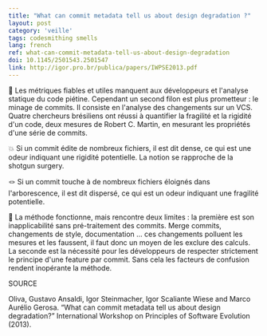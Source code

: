 ```yaml
---
title: "What can commit metadata tell us about design degradation ?"
layout: post
category: 'veille'
tags: codesmithing smells
lang: french
ref: what-can-commit-metadata-tell-us-about-design-degradation
doi: 10.1145/2501543.2501547
link: http://igor.pro.br/publica/papers/IWPSE2013.pdf
---
```


📏 Les métriques fiables et utiles manquent aux développeurs et l'analyse statique du code piétine. Cependant un second filon est plus prometteur : le minage de commits. Il consiste en l'analyse des changements sur un VCS. Quatre chercheurs brésiliens ont réussi à quantifier la fragilité et la rigidité d'un code, deux mesures de Robert C. Martin, en mesurant les propriétés d'une série de commits.

💥 Si un commit édite de nombreux fichiers, il est dit dense, ce qui est une odeur indiquant une rigidité potentielle. La notion se rapproche de la shotgun surgery.

🪢 Si un commit touche à de nombreux fichiers éloignés dans l'arborescence, il est dit dispersé, ce qui est un odeur indiquant une fragilité potentielle.

💎 La méthode fonctionne, mais rencontre deux limites : la première est son inapplicabilité sans pré-traitement des commits. Merge commits, changements de style, documentation ... ces changements polluent les mesures et les faussent, il faut donc un moyen de les exclure des calculs. La seconde est la nécessité pour les développeurs de respecter strictement le principe d'une feature par commit. Sans cela les facteurs de confusion rendent inopérante la méthode.

SOURCE

Oliva, Gustavo Ansaldi, Igor Steinmacher, Igor Scaliante Wiese and Marco Aurélio Gerosa. “What can commit metadata tell us about design degradation?” International Workshop on Principles of Software Evolution (2013).
